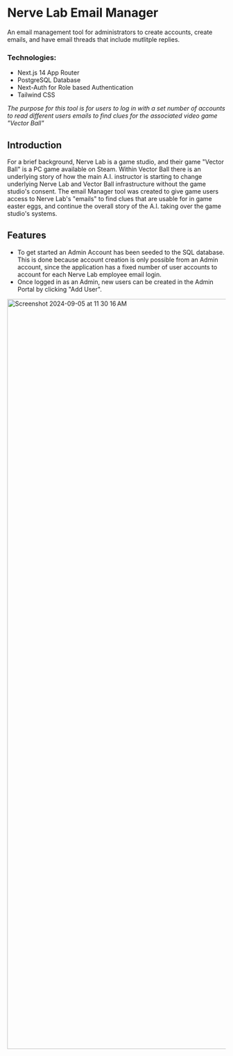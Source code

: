 # Nerve Lab Email Manager

An email management tool for administrators to create accounts, create emails, and have email threads that include mutlitple replies.

### Technologies:
- Next.js 14 App Router
- PostgreSQL Database
- Next-Auth for Role based Authentication
- Tailwind CSS

*The purpose for this tool is for users to log in with a set number of accounts to read different users emails to find clues for the associated video game "Vector Ball"*

## Introduction
For a brief background, Nerve Lab is a game studio, and their game "Vector Ball" is a PC game available on Steam. Within Vector Ball there is an underlying story of how the main A.I. instructor is starting to change underlying Nerve Lab and Vector Ball infrastructure without the game studio's consent. The email Manager tool was created to give game users access to Nerve Lab's "emails" to find clues that are usable for in game easter eggs, and continue the overall story of the A.I. taking over the game studio's systems.

## Features
- To get started an Admin Account has been seeded to the SQL database.  This is done because account creation is only possible from an Admin account, since the application has a fixed number of user accounts to account for each Nerve Lab employee email login.
- Once logged in as an Admin, new users can be created in the Admin Portal by clicking "Add User".
<img width="1724" alt="Screenshot 2024-09-05 at 11 30 16 AM" src="https://github.com/user-attachments/assets/12ba78f1-48c1-40a8-9c33-bb54f7b547db">
